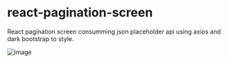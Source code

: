 # react-pagination-screen
React pagination screen consumming json placeholder api using axios and dark bootstrap to style. 

![image](https://user-images.githubusercontent.com/30128774/209416649-a9536ad4-5e6d-427b-91c2-50b53a0c493e.png)
 


